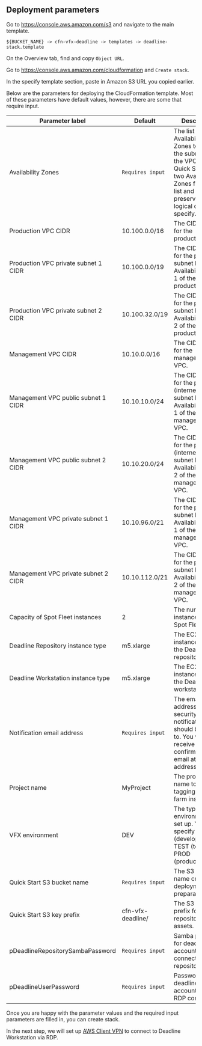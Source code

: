 ## Deployment parameters

Go to https://console.aws.amazon.com/s3 and navigate to the main template.

`${BUCKET_NAME} -> cfn-vfx-deadline -> templates -> deadline-stack.template`

On the Overview tab, find and copy `Object URL`.

Go to https://console.aws.amazon.com/cloudformation and `Create stack`.

In the specify template section, paste in Amazon S3 URL you copied earlier.

Below are the parameters for deploying the CloudFormation template. Most of these parameters have default values, however, there are some that require input. 

| Parameter label                      | Default           | Description                                                                                                                                                               |
|--------------------------------------|-------------------|---------------------------------------------------------------------------------------------------------------------------------------------------------------------------|
| Availability Zones                   | `Requires input`  | The list of Availability Zones to use for the subnets in the VPC. The Quick Start uses two Availability Zones from your list and preserves the logical order you specify. |
| Production VPC CIDR                  | 10.100.0.0/16     | The CIDR block for the production VPC.                                                                                                                                    |
| Production VPC private subnet 1 CIDR | 10.100.0.0/19     | The CIDR block for the private subnet located in Availability Zone 1 of the production VPC.                                                                               |
| Production VPC private subnet 2 CIDR | 10.100.32.0/19    | The CIDR block for the private subnet located in Availability Zone 2 of the production VPC.                                                                               |
| Management VPC CIDR                  | 10.10.0.0/16      | The CIDR block for the management VPC.                                                                                                                                    |
| Management VPC public subnet 1 CIDR  | 10.10.10.0/24     | The CIDR block for the public (internet-facing) subnet located in Availability Zone 1 of the management VPC.                                                              |
| Management VPC public subnet 2 CIDR  | 10.10.20.0/24     | The CIDR block for the public (internet-facing) subnet located in Availability Zone 2 of the management VPC.                                                              |
| Management VPC private subnet 1 CIDR | 10.10.96.0/21     | The CIDR block for the private subnet located in Availability Zone 1 of the management VPC.                                                                               |
| Management VPC private subnet 2 CIDR | 10.10.112.0/21    | The CIDR block for the private subnet located in Availability Zone 2 of the management VPC.                                                                               |
| Capacity of Spot Fleet instances     | 2                 | The number of instances in the Spot Fleet.                                                                                                                                |
| Deadline Repository instance type    | m5.xlarge         | The EC2 instance type for the Deadline repository.                                                                                                                        |
| Deadline Workstation instance type   | m5.xlarge         | The EC2 instance type for the Deadline workstation.                                                                                                                       |
| Notification email address           | `Requires input`  | The email address that security event notifications should be sent to. You will receive a confirmation email at this address.                                             |
| Project name                         | MyProject         | The project name to use for tagging render farm instances.                                                                                                                |
| VFX environment                      | DEV               | The type of VFX environment to set up. You can specify DEV (development), TEST (test), or PROD (production).DEV                                                           |
| Quick Start S3 bucket name           | `Requires input`  | The S3 bucket name created in deployment preparation.                                                                                                                         |
| Quick Start S3 key prefix            | cfn-vfx-deadline/ | The S3 key prefix for repository assets.                                                                                                                                      |
| pDeadlineRepositorySambaPassword     | `Requires input`  | Samba password for deadlineuser account used to connect to repository.                                                                                                    |
| pDeadlineUserPassword                | `Requires input`  | Password for deadlineuser account used for RDP connection.                                                                                                                 |


Once you are happy with the parameter values and the required input parameters are filled in, you can create stack.

In the next step, we will set up [AWS Client VPN](../../docs/03-SetupAWSClientVPN/README.md) to connect to Deadline
Workstation via RDP.
